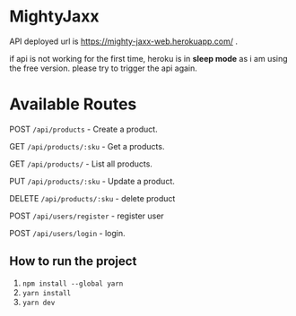 # MightyJaxx


API deployed url is https://mighty-jaxx-web.herokuapp.com/ . 

if api is not working for the first time, heroku is in **sleep mode** as i am using the free version. 
please try to trigger the api again.

# Available Routes

POST `/api/products` - Create a product.

GET `/api/products/:sku` - Get a products.

GET `/api/products/` - List all products.

PUT `/api/products/:sku` - Update a product.

DELETE `/api/products/:sku` - delete product

POST `/api/users/register` - register user

POST `/api/users/login` - login.


## How to run the project
1. `npm install --global yarn`
2. `yarn install`
3. `yarn dev`
